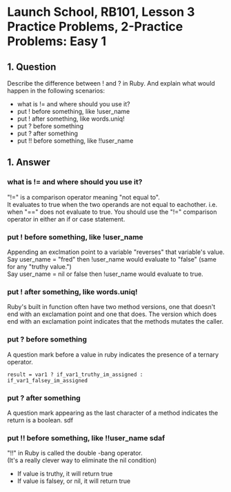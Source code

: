# Launch School, RB101, Lesson 3 Practice Problems, 2-Practice Problems: Easy 1 

## 1. Question
Describe the difference between ! and ? in Ruby. And explain what would happen in the following scenarios:

- what is != and where should you use it?
- put ! before something, like !user_name
- put ! after something, like words.uniq!
- put ? before something
- put ? after something
- put !! before something, like !!user_name

## 1. Answer

### what is != and where should you use it?

"!=" is a comparison operator meaning "not equal to".  
It evaluates to true when the two operands are not equal to eachother. i.e. when "==" does not evaluate to true. 
You should use the "!=" comparison operator in either an if or case statement.

### put ! before something, like !user_name

Appending an exclmation point to a variable "reverses" that variable's value.  
Say user_name = "fred" then !user_name would evaluate to "false" (same for any "truthy value.")  
Say user_name = nil or false then !user_name would evaluate to true.

### put ! after something, like words.uniq!

Ruby's built in function often have two method versions,
one that doesn't end with an exclamation point and one that does.
The version which does end with an exclamation point indicates that the methods mutates the caller.


### put ? before something

A question mark before a value in ruby indicates the presence of a ternary operator.

    result = var1 ? if_var1_truthy_im_assigned : if_var1_falsey_im_assigned

### put ? after something
A question mark appearing as the last character of a method indicates the return is a boolean. sdf

### put !! before something, like !!user_name sdaf 
"!!" in Ruby is called the double -bang operator.  
(It's a really clever way to eliminate the nil condition)
- If value is truthy, it will return true
- If value is falsey, or nil, it will return true





